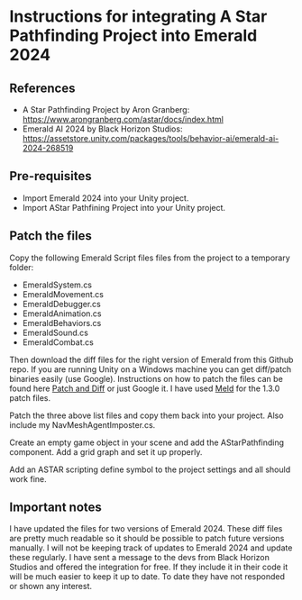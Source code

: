 # Instructions for integrating A Star Pathfinding Project into Emerald 2024

## References

* A Star Pathfinding Project by Aron Granberg: https://www.arongranberg.com/astar/docs/index.html
* Emerald AI 2024 by Black Horizon Studios: https://assetstore.unity.com/packages/tools/behavior-ai/emerald-ai-2024-268519

## Pre-requisites

* Import Emerald 2024 into your Unity project.
* Import AStar Pathfining Project into your Unity project.


## Patch the files

Copy the following Emerald Script files files from the project to a temporary folder:
* EmeraldSystem.cs
* EmeraldMovement.cs
* EmeraldDebugger.cs
* EmeraldAnimation.cs
* EmeraldBehaviors.cs
* EmeraldSound.cs
* EmeraldCombat.cs

Then download the diff files for the right version of Emerald from this Github repo.
If you are running Unity on a Windows machine you can get diff/patch binaries easily (use Google).
Instructions on how to patch the files can be found here [Patch and Diff](https://www.pair.com/support/kb/paircloud-diff-and-patch/) or just Google it.
I have used [Meld](https://meldmerge.org/) for the 1.3.0 patch files.

Patch the three above list files and copy them back into your project. Also include my NavMeshAgentImposter.cs.

Create an empty game object in your scene and add the AStarPathfinding component. Add a grid graph and set it up properly.

Add an ASTAR scripting define symbol to the project settings and all should work fine.


## Important notes

I have updated the files for two versions of Emerald 2024. These diff files are pretty much readable so it should be possible to patch future versions manually.
I will not be keeping track of updates to Emerald 2024 and update these regularly. I have sent a message to the devs from Black Horizon Studios and offered the integration for free.
If they include it in their code it will be much easier to keep it up to date. To date they have not responded or shown any interest. 
